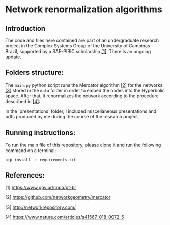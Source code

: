 # Network renormalization algorithms

## Introduction

The code and files here contained are part of an undergraduate research project in the Complex Systems Group of the University of Campinas - Brazil, supported by a SAE-PIBIC scholarship [[1]](#1). There is an ongoing update.


## Folders structure:

The `main.py` python script runs the Mercator algorithm [[2]](#2) for the networks [[3]](#3) stored in the `data` folder in order to embed the nodes into the Hyperbolic space. After that, it renormalizes the network according to the procedure described in [[4]](#4):

In the 'presentations' folder, I included miscellaneous presentations and pdfs produced by me during the course of the research project.


## Running instructions:

To run the main file of this repository, please clone it and run the following command on a terminal:

`pip install -r requirements.txt`



## References:

<a id="1">[1]</a> 
https://www.gov.br/cnpq/pt-br

<a id="2">[2]</a> 
https://github.com/networkgeometry/mercator

<a id="3">[3]</a> 
http://networkrepository.com/

<a id="4">[4]</a> 
https://www.nature.com/articles/s41567-018-0072-5

